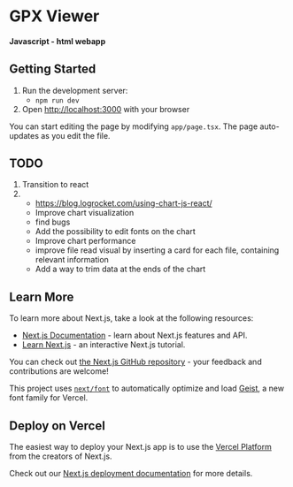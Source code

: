 # GPX Viewer
#### Javascript - html webapp

## Getting Started

1) Run the development server:
   - `npm run dev`
2) Open [http://localhost:3000](http://localhost:3000) with your browser

You can start editing the page by modifying `app/page.tsx`. The page auto-updates as you edit the file.

## TODO

1) Transition to react
2) - https://blog.logrocket.com/using-chart-js-react/
   - Improve chart visualization
   - find bugs
   - Add the possibility to edit fonts on the chart
   - Improve chart performance
   - improve file read visual by inserting a card for each file, containing relevant information 
   - Add a way to trim data at the ends of the chart

## Learn More

To learn more about Next.js, take a look at the following resources:

- [Next.js Documentation](https://nextjs.org/docs) - learn about Next.js features and API.
- [Learn Next.js](https://nextjs.org/learn) - an interactive Next.js tutorial.

You can check out [the Next.js GitHub repository](https://github.com/vercel/next.js) - your feedback and contributions are welcome!

This project uses [`next/font`](https://nextjs.org/docs/app/building-your-application/optimizing/fonts) to automatically optimize and load [Geist](https://vercel.com/font), a new font family for Vercel.

## Deploy on Vercel

The easiest way to deploy your Next.js app is to use the [Vercel Platform](https://vercel.com/new?utm_medium=default-template&filter=next.js&utm_source=create-next-app&utm_campaign=create-next-app-readme) from the creators of Next.js.

Check out our [Next.js deployment documentation](https://nextjs.org/docs/app/building-your-application/deploying) for more details.
